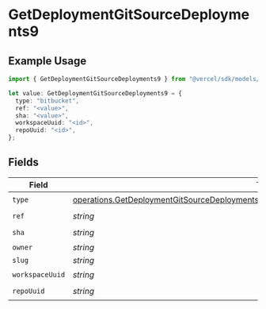 # GetDeploymentGitSourceDeployments9

## Example Usage

```typescript
import { GetDeploymentGitSourceDeployments9 } from "@vercel/sdk/models/operations/getdeployment.js";

let value: GetDeploymentGitSourceDeployments9 = {
  type: "bitbucket",
  ref: "<value>",
  sha: "<value>",
  workspaceUuid: "<id>",
  repoUuid: "<id>",
};
```

## Fields

| Field                                                                                                                                                                                                | Type                                                                                                                                                                                                 | Required                                                                                                                                                                                             | Description                                                                                                                                                                                          |
| ---------------------------------------------------------------------------------------------------------------------------------------------------------------------------------------------------- | ---------------------------------------------------------------------------------------------------------------------------------------------------------------------------------------------------- | ---------------------------------------------------------------------------------------------------------------------------------------------------------------------------------------------------- | ---------------------------------------------------------------------------------------------------------------------------------------------------------------------------------------------------- |
| `type`                                                                                                                                                                                               | [operations.GetDeploymentGitSourceDeploymentsResponse200ApplicationJSONResponseBody19Type](../../models/operations/getdeploymentgitsourcedeploymentsresponse200applicationjsonresponsebody19type.md) | :heavy_check_mark:                                                                                                                                                                                   | N/A                                                                                                                                                                                                  |
| `ref`                                                                                                                                                                                                | *string*                                                                                                                                                                                             | :heavy_check_mark:                                                                                                                                                                                   | N/A                                                                                                                                                                                                  |
| `sha`                                                                                                                                                                                                | *string*                                                                                                                                                                                             | :heavy_check_mark:                                                                                                                                                                                   | N/A                                                                                                                                                                                                  |
| `owner`                                                                                                                                                                                              | *string*                                                                                                                                                                                             | :heavy_minus_sign:                                                                                                                                                                                   | N/A                                                                                                                                                                                                  |
| `slug`                                                                                                                                                                                               | *string*                                                                                                                                                                                             | :heavy_minus_sign:                                                                                                                                                                                   | N/A                                                                                                                                                                                                  |
| `workspaceUuid`                                                                                                                                                                                      | *string*                                                                                                                                                                                             | :heavy_check_mark:                                                                                                                                                                                   | N/A                                                                                                                                                                                                  |
| `repoUuid`                                                                                                                                                                                           | *string*                                                                                                                                                                                             | :heavy_check_mark:                                                                                                                                                                                   | N/A                                                                                                                                                                                                  |
